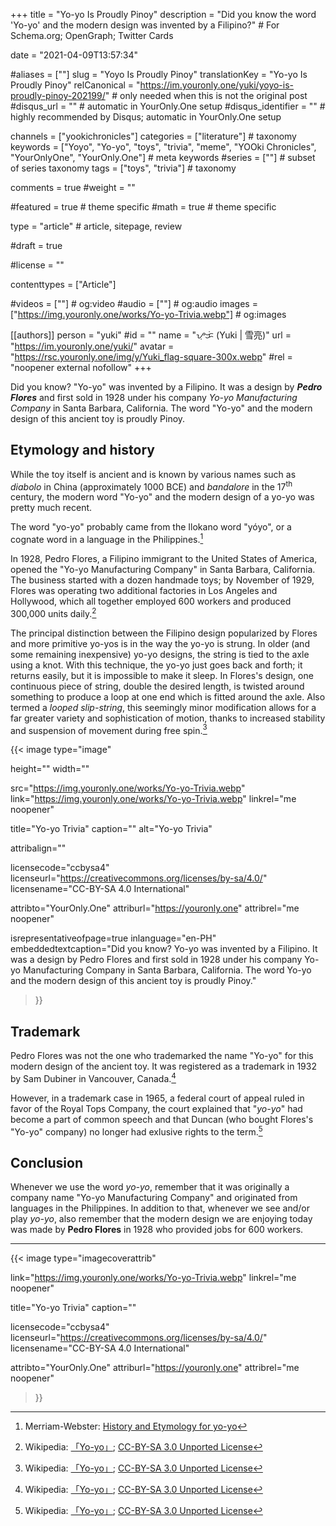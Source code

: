+++
title = "Yo-yo Is Proudly Pinoy"
description = "Did you know the word 'Yo-yo' and the modern design was invented by a Filipino?"	# For Schema.org; OpenGraph; Twitter Cards

date = "2021-04-09T13:57:34"

#aliases = [""]
slug = "Yoyo Is Proudly Pinoy"
translationKey = "Yo-yo Is Proudly Pinoy"
relCanonical = "https://im.youronly.one/yuki/yoyo-is-proudly-pinoy-202199/"                           # only needed when this is not the original post
#disqus_url = ""                                                    # automatic in YourOnly.One setup
#disqus_identifier = ""                                             # highly recommended by Disqus; automatic in YourOnly.One setup

channels = ["yookichronicles"]
categories = ["literature"]														# taxonomy
keywords = ["Yoyo", "Yo-yo", "toys", "trivia", "meme", "YOOki Chronicles", "YourOnlyOne", "YourOnly.One"]															# meta keywords
#series = [""]																# subset of series taxonomy
tags = ["toys", "trivia"]																	# taxonomy

comments = true
#weight = ""

#featured = true															# theme specific
#math = true																	# theme specific

type = "article"                                                           # article, sitepage, review

#draft = true

#license = ""

contenttypes = ["Article"]

#videos = [""]																# og:video
#audio = [""]																# og:audio
images = ["https://img.youronly.one/works/Yo-yo-Trivia.webp"]    # og:images

[[authors]]
person = "yuki"
#id = ""
name = "ᜌᜓᜃᜒ (Yuki | 雪亮)"
url = "https://im.youronly.one/yuki/"
avatar = "https://rsc.youronly.one/img/y/Yuki_flag-square-300x.webp"
#rel = "noopener external nofollow"
+++

Did you know? "Yo-yo" was invented by a Filipino. It was a design by ***Pedro Flores*** and first sold in 1928 under his company *Yo-yo Manufacturing Company* in Santa Barbara, California. The word "Yo-yo" and the modern design of this ancient toy is proudly Pinoy.

<!--more-->

## Etymology and history
While the toy itself is ancient and is known by various names such as *diabolo* in China (approximately 1000 BCE) and *bandalore* in the 17<sup>th</sup> century, the modern word "Yo-yo" and the modern design of a yo-yo was pretty much recent.

The word "yo-yo" probably came from the Ilokano word "yóyo", or a cognate word in a language in the Philippines.[^b]

In 1928, Pedro Flores, a Filipino immigrant to the United States of America, opened the "Yo-yo Manufacturing Company" in Santa Barbara, California. The business started with a dozen handmade toys; by November of 1929, Flores was operating two additional factories in Los Angeles and Hollywood, which all together employed 600 workers and produced 300,000 units daily.[^a]

The principal distinction between the Filipino design popularized by Flores and more primitive yo-yos is in the way the yo-yo is strung. In older (and some remaining inexpensive) yo-yo designs, the string is tied to the axle using a knot. With this technique, the yo-yo just goes back and forth; it returns easily, but it is impossible to make it sleep. In Flores's design, one continuous piece of string, double the desired length, is twisted around something to produce a loop at one end which is fitted around the axle. Also termed a *looped slip-string*, this seemingly minor modification allows for a far greater variety and sophistication of motion, thanks to increased stability and suspension of movement during free spin.[^a]

[^a]: Wikipedia: [「Yo-yo」](https://en.wikipedia.org/wiki/Yo-yo#Etymology_and_history); [CC-BY-SA 3.0 Unported License](https://en.wikipedia.org/wiki/Wikipedia:Text_of_Creative_Commons_Attribution-ShareAlike_3.0_Unported_License)
[^b]: Merriam-Webster: [History and Etymology for yo-yo](https://www.merriam-webster.com/dictionary/yo-yo)

{{< image
  type="image"

  height=""
  width=""

  src="https://img.youronly.one/works/Yo-yo-Trivia.webp"
  link="https://img.youronly.one/works/Yo-yo-Trivia.webp"
  linkrel="me noopener"

  title="Yo-yo Trivia"
  caption=""
  alt="Yo-yo Trivia"

  attribalign=""

  licensecode="ccbysa4"
  licenseurl="https://creativecommons.org/licenses/by-sa/4.0/"
  licensename="CC-BY-SA 4.0 International"

  attribto="YourOnly.One"
  attriburl="https://youronly.one"
  attribrel="me noopener"

  isrepresentativeofpage=true
  inlanguage="en-PH"
  embeddedtextcaption="Did you know? Yo-yo was invented by a Filipino. It was a design by Pedro Flores and first sold in 1928 under his company Yo-yo Manufacturing Company in Santa Barbara, California. The word Yo-yo and the modern design of this ancient toy is proudly Pinoy."
>}}

## Trademark
Pedro Flores was not the one who trademarked the name "Yo-yo" for this modern design of the ancient toy. It was registered as a trademark in 1932 by Sam Dubiner in Vancouver, Canada.[^a]

However, in a trademark case in 1965, a federal court of appeal ruled in favor of the Royal Tops Company, the court explained that "*yo-yo*" had become a part of common speech and that Duncan (who bought Flores's "Yo-yo" company) no longer had exlusive rights to the term.[^a]

## Conclusion
Whenever we use the word *yo-yo*, remember that it was originally a company name "Yo-yo Manufacturing Company" and originated from languages in the Philippines. In addition to that, whenever we see and/or play *yo-yo*, also remember that the modern design we are enjoying today was made by **Pedro Flores** in 1928 who provided jobs for 600 workers.

-------

{{< image
  type="imagecoverattrib"

  link="https://img.youronly.one/works/Yo-yo-Trivia.webp"
  linkrel="me noopener"

  title="Yo-yo Trivia"
  caption=""

  licensecode="ccbysa4"
  licenseurl="https://creativecommons.org/licenses/by-sa/4.0/"
  licensename="CC-BY-SA 4.0 International"

  attribto="YourOnly.One"
  attriburl="https://youronly.one"
  attribrel="me noopener"
>}}
